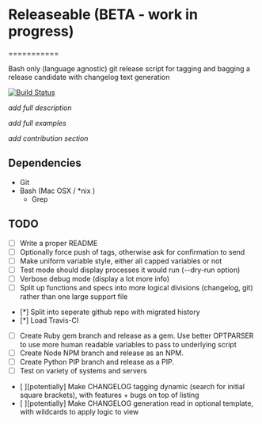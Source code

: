 # Releaseable (BETA - work in progress)
===========

Bash only (language agnostic) git release script for tagging and bagging a release candidate with changelog text generation

[![Build Status](https://travis-ci.org/tommeier/releaseable.png)](https://travis-ci.org/tommeier/releaseable)


*add full description*

*add full examples*

*add contribution section*

## Dependencies

* Git
* Bash (Mac OSX / *nix )
  * Grep

## TODO

* [ ] Write a proper README
* [ ] Optionally force push of tags, otherwise ask for confirmation to send
* [ ] Make uniform variable style, either all capped variables or not
* [ ] Test mode should display processes it would run (--dry-run option)
* [ ] Verbose debug mode (display a lot more info)
* [ ] Split up functions and specs into more logical divisions (changelog, git) rather than one large support file
* [*] Split into seperate github repo with migrated history
* [*] Load Travis-CI
* [ ] Create Ruby gem branch and release as a gem. Use better OPTPARSER to use more human readable variables to pass to underlying script
* [ ] Create Node NPM branch and release as an NPM.
* [ ] Create Python PIP branch and release as a PIP.
* [ ] Test on variety of systems and servers
* [ ][potentially] Make CHANGELOG tagging dynamic (search for initial square brackets), with features + bugs on top of listing
* [ ][potentially] Make CHANGELOG generation read in optional template, with wildcards to apply logic to view





